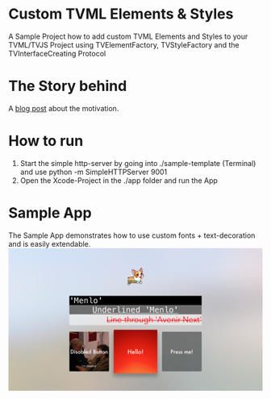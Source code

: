 # Custom TVML Elements & Styles
A Sample Project how to add custom TVML Elements and Styles to your TVML/TVJS Project using TVElementFactory, TVStyleFactory and the TVInterfaceCreating Protocol

# The Story behind
A [blog post](https://medium.com/shopgate-mobile-commerce/hacking-tvml-4387e65a9b94#.jwos3hwdi) about the motivation.

# How to run
1. Start the simple http-server by going into ./sample-template (Terminal) and use python -m SimpleHTTPServer 9001
2. Open the Xcode-Project in the ./app folder and run the App

# Sample App
The Sample App demonstrates how to use custom fonts + text-decoration and is easily extendable.
![Screenshot of SampleApp](https://raw.githubusercontent.com/shopgate/custom-tvml-elements/master/screenshot.png)
